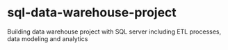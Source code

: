 # sql-data-warehouse-project
Building data warehouse project with SQL server including ETL processes, data modeling and analytics
